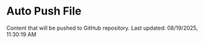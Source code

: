 # Auto Push File

Content that will be pushed to GitHub repository.
Last updated: 08/19/2025, 11:30:19 AM